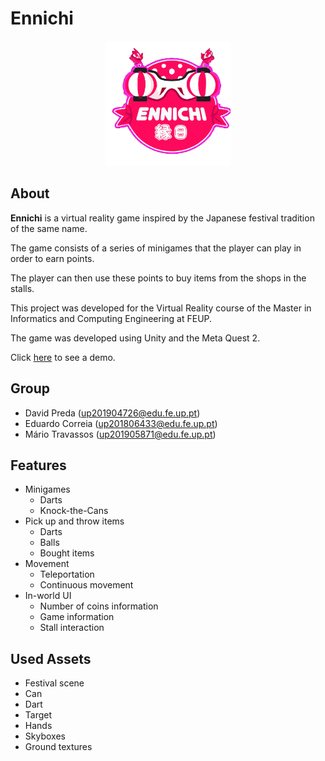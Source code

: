 # Ennichi


<p align="center">
    <img src="logo.png" alt="Logo" height=200 width=200>
</p>

## About

**Ennichi** is a virtual reality game inspired by the Japanese festival tradition of the same name. 

The game consists of a series of minigames that the player can play in order to earn points. 

The player can then use these points to buy items from the shops in the stalls.

This project was developed for the Virtual Reality course of the Master in Informatics and Computing Engineering at FEUP.

The game was developed using Unity and the Meta Quest 2.

Click [here](demo.mp4) to see a demo.

## Group

- David Preda (up201904726@edu.fe.up.pt)
- Eduardo Correia (up201806433@edu.fe.up.pt)
- Mário Travassos (up201905871@edu.fe.up.pt)

## Features

- Minigames
  - Darts
  - Knock-the-Cans 
- Pick up and throw items
  - Darts
  - Balls
  - Bought items
- Movement
  - Teleportation
  - Continuous movement
- In-world UI
  - Number of coins information
  - Game information
  - Stall interaction

## Used Assets

- Festival scene
- Can
- Dart
- Target
- Hands
- Skyboxes
- Ground textures